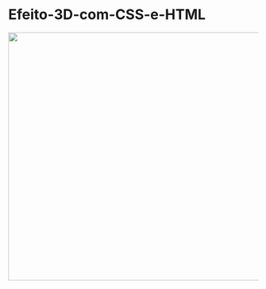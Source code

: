 # Efeito-3D-com-CSS-e-HTML
<div>
 <img align="left"  height="500" width="600" src="gif.gif">
</div>

